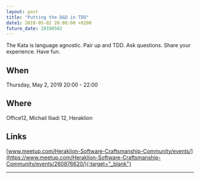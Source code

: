 ```yaml
---
layout: post
title: "Putting the D&D in TDD"
date1: 2019-05-02 20:00:00 +0200
future_date: 20190502
---
```


The Kata is language agnostic. Pair up and TDD. Ask questions. Share your experience. Have fun.

## When 
Thursday, May 2, 2019 20:00 - 22:00

## Where
Office12, Michail Iliadi 12, Heraklion

## Links
[www.meetup.com/Heraklion-Software-Craftsmanship-Community/events/](https://www.meetup.com/Heraklion-Software-Craftsmanship-Community/events/260876620/){:target="_blank"}

---
